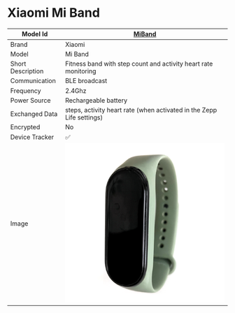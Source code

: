 # Xiaomi Mi Band

|Model Id|[MiBand](https://github.com/theengs/decoder/blob/development/src/devices/Miband_json.h)|
|-|-|
|Brand|Xiaomi|
|Model|Mi Band|
|Short Description|Fitness band with step count and activity heart rate monitoring|
|Communication|BLE broadcast|
|Frequency|2.4Ghz|
|Power Source|Rechargeable battery|
|Exchanged Data|steps, activity heart rate (when activated in the Zepp Life settings)|
|Encrypted|No|
|Device Tracker|&#9989;|
|Image|![MiBand](./../img/MiBand.png)|
